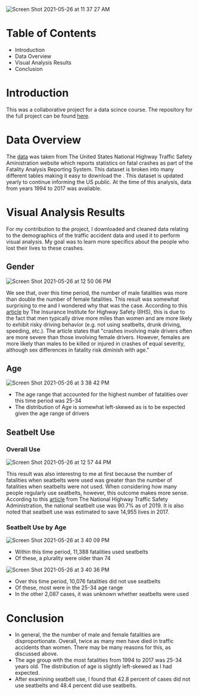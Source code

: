 ![Screen Shot 2021-05-26 at 11 37 27 AM](https://user-images.githubusercontent.com/54850909/119698356-c8104700-be16-11eb-90f5-f2acda6b5f87.png)

# Table of Contents
* Introduction
* Data Overview
* Visual Analysis Results
* Conclusion

# Introduction

This was a collaborative project for a data scince course. The repository for the full project can be found [here](https://github.com/jdbanta/DS202_Final_Project).

# Data Overview
The [data](https://www-fars.nhtsa.dot.gov/Trends/TrendsGeneral.aspx) was taken from The United States National Highway Traffic Safety Aministration website which reports statistics on fatal crashes as part of the Fatality Analysis Reporting System. This dataset is broken into many different tables making it easy to download the . This dataset is updated yearly to continue informing the US public. At the time of this analysis, data from years 1994 to 2017 was available.

# Visual Analysis Results
For my contribution to the project, I downloaded and cleaned data relating to the demographics of the traffic accident data and used it to perform visual analysis. My goal was to learn more specifics about the people who lost their lives to these crashes.

## Gender
![Screen Shot 2021-05-26 at 12 50 06 PM](https://user-images.githubusercontent.com/54850909/119707578-ebd88a80-be20-11eb-8474-d833a66b2ed2.png)

We see that, over this time period, the number of male fatalities was more than double the number of female fatalities. This result was somewhat surprising to me and I wondered why that was the case. According to this [article](https://www.iihs.org/topics/fatality-statistics/detail/males-and-females) by The Insurance Institute for Highway Safety (IIHS), this is due to the fact that men typically drive more miles than women and are more likely to exhibit risky driving behavior (e.g. not using seatbelts, drunk driving, speeding, etc.). The article states that "crashes involving male drivers often are more severe than those involving female drivers. However, females are more likely than males to be killed or injured in crashes of equal severity, although sex differences in fatality risk diminish with age."

## Age
![Screen Shot 2021-05-26 at 3 38 42 PM](https://user-images.githubusercontent.com/54850909/119727928-7d072b80-be38-11eb-9af2-826712123b54.png)

* The age range that accounted for the highest number of fatalities over this time period was 25-34
* The distribution of Age is somewhat left-skewed as is to be expected given the age range of drivers

## Seatbelt Use

### Overall Use
![Screen Shot 2021-05-26 at 12 57 44 PM](https://user-images.githubusercontent.com/54850909/119709415-cd738e80-be22-11eb-8047-6fc73685569c.png)

This result was also interestng to me at first because the number of fatalities when seatbelts were used was greater than the number of fatalities when seatbelts were not used. When considering how many people regularly use seatbelts, however, this outcome makes more sense. According to this [article](https://www.nhtsa.gov/risky-driving/seat-belts#:~:text=Overview,was%20at%2090.7%25%20in%202019.) from The National Highway Traffic Safety Administration, the national seatbelt use was 90.7% as of 2019. It is also noted that seatbelt use was estimated to save 14,955 lives in 2017.

### Seatbelt Use by Age

![Screen Shot 2021-05-26 at 3 40 09 PM](https://user-images.githubusercontent.com/54850909/119728165-bfc90380-be38-11eb-9136-8bec2afad3e3.png)

* Within this time period, 11,388 fatalities used seatbelts
* Of these, a plurality were older than 74


![Screen Shot 2021-05-26 at 3 40 36 PM](https://user-images.githubusercontent.com/54850909/119728174-c192c700-be38-11eb-8b04-48db0bc401f7.png)

* Over this time period, 10,076 fatalities did not use seatbelts
* Of these, most were in the 25-34 age range
* In the other 2,087 cases, it was unknown whether seatbelts were used


# Conclusion
* In general, the the number of male and female fatalities are disproportionate. Overall, twice as many men have died in traffic accidents than women. There may be many reasons for this, as discussed above.
* The age group with the most fatalities from 1994 to 2017 was 25-34 years old. The distribution of age is slightly left-skewed as I had expected.
* After examining seatbelt use, I found that 42.8 percent of cases did not use seatbelts and 48.4 percent did use seatbelts.
